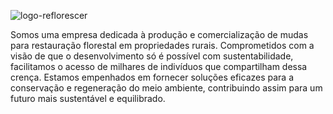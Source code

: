 
![logo-reflorescer](https://github.com/Projetointegrador12/reflorescer-frontend/assets/156801935/dddf7fa3-d813-46a5-8945-3415110d3dfd)

Somos uma empresa dedicada à produção e comercialização de mudas para restauração florestal em propriedades rurais. Comprometidos com a visão de que o desenvolvimento só é possível com sustentabilidade, facilitamos o acesso de milhares de indivíduos que compartilham dessa crença. Estamos empenhados em fornecer soluções eficazes para a conservação e regeneração do meio ambiente, contribuindo assim para um futuro mais sustentável e equilibrado.
